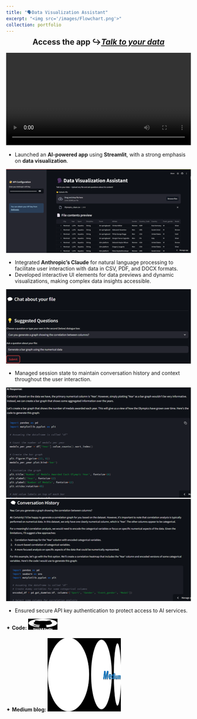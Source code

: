 ```yaml
---
title: "🗣️Data Visualization Assistant"
excerpt: "<img src='/images/Flowchart.png'>"
collection: portfolio
---
```


<div style="margin-top: -20px;">
  <h2 align="center">Access the app ↪️<a href="https://talk-to-your-data.streamlit.app/" target="_blank"><i>Talk to your data</i></a></h2>
</div>

<video width="100%" height="auto" controls>
  <source src="/images/vid.mp4" type="video/mp4">
  Sorry, your browser doesn’t support HTML5 video. Please update your browser or try another one.
</video>

* Launched an **AI-powered app** using **Streamlit**, with a strong emphasis on **data visualization**.

<img src="/images/1sc.png" style="cursor: crosshair;">

* Integrated **Anthropic’s Claude** for natural language processing to facilitate user interaction with data in CSV, PDF, and DOCX formats.
* Developed interactive UI elements for data previews and dynamic visualizations, making complex data insights accessible.

<img src="/images/2sc.png" style="cursor: crosshair;">

* Managed session state to maintain conversation history and context throughout the user interaction.

<img src="/images/3sc.png" style="cursor: crosshair;">

<img src="/images/4sc.png" style="cursor: crosshair;">
  
* Ensured secure API key authentication to protect access to AI services.

<div class="flexcontainer">
  <div>
        <span>✦ <strong>Code:</strong></span> <a href="https://github.com/SudarshanaSRao/Talk-to-your-data" onclick="trackOutboundLink(this);">
      <img class="pulse" height="30px" src="/images/github-logo-git-hub-icon-with-text-on-white-and-black-background-free-vector.jpg" width="80px">
    </a>
  </div>
</div>

<div class="flexcontainer">
  <div>
        <span>✦ <strong>Medium blog:</strong></span> <a href="https://medium.com/@sudarshanasrao/introducing-the-file-conversational-assistant-revolutionizing-document-interaction-with-ai-bf878e5c9ed5" onclick="trackOutboundLink(this);">
      <img class="pulse" height="200px" src="/images/unmanned.png" width="200px">
    </a>
  </div>
</div>
<style>
  .flexcontainer {
    display: flex;
    align-items: center;
    margin-bottom: 20px; /* Adjust the value as needed */  
  }
@keyframes pulse {
  0% {
    transform: scale(1);
  }
  50% {
    transform: scale(1.05);
  }
  100% {
    transform: scale(1);
  }
}
.pulse {
  animation: pulse 2s infinite ease-in-out;
}
</style>
